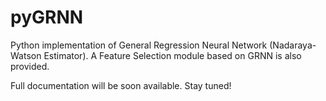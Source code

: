 # pyGRNN
Python implementation of General Regression Neural Network (Nadaraya-Watson Estimator). A Feature Selection module based on GRNN is also provided.

Full documentation will be soon available. Stay tuned!
